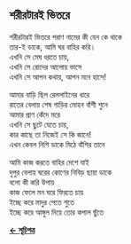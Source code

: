## শরীরটারই ভিতরে

শরীরটারই ভিতরে পরাণ নামের কী যেন কে থাকে<br>
তার-ই ডাকে, আমি ঘর বাহির করি।<br>
এখনি সে মেঘ ধরতে চায়,<br>
এখনি সে রোদের আলোয় ভাসে<br>
এখনি সে আপন কথায়, আপন মনে হাসে!<br>

আমার বাড়ি ছিল রেললাইনের ধারে<br>
রাতের বেলায় শেষ গাড়ির মোহন বাঁশী শুনে<br>
আমার প্রাণ কেঁদে মরে<br>
এখনি সে ছুটে যেতে চায়,<br>
কার কাছে তা নিজেই সে কি জানে!<br>
এখন কেবল নিশি ডাকে মিঠে বাঁশির তানে<br>

আমি কাজ করতে বাহির দেশে যাই<br>
দুপুর বেলায় ঘরের কোণের নিবিড় ছায়া ডাকে<br>
বলো কী করি উপায়<br>
কাজ ফেলে মন ঘরে ফিরতে চায়<br>
ইচ্ছে করে মাদুর পেতে শুতে<br>
ইচ্ছে করে আঙ্গুল দিয়ে তোর কপাল ছুঁতে<br>

**[← সূচিপত্র](../readme.md)**
